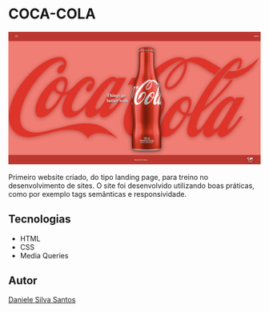 # COCA-COLA
![](./img/web.png)

Primeiro website criado, do tipo landing page, para treino no desenvolvimento de sites.
O site foi desenvolvido utilizando boas práticas, como por exemplo tags semânticas e responsividade.

## Tecnologias
* HTML
* CSS
* Media Queries

## Autor
[Daniele Silva Santos](<https://www.linkedin.com/in/daniellesillva/>)

